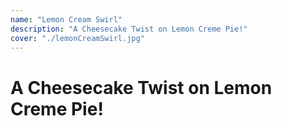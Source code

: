 ```yaml
---
name: "Lemon Cream Swirl"
description: "A Cheesecake Twist on Lemon Creme Pie!"
cover: "./lemonCreamSwirl.jpg"
---
```

# A Cheesecake Twist on Lemon Creme Pie!